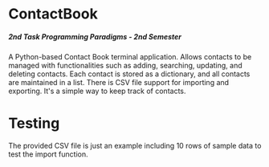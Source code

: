 # ContactBook
##### 2nd Task Programming Paradigms - 2nd Semester
A Python-based Contact Book terminal application. Allows contacts to be managed with functionalities such as adding, searching, updating, and deleting contacts. Each contact is stored as a dictionary, and all contacts are maintained in a list. There is CSV file support for importing and exporting. It's a simple way to keep track of contacts.
# Testing
The provided CSV file is just an example including 10 rows of sample data to test the import function.
